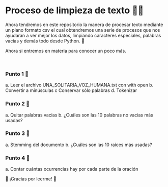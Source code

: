 # Proceso de limpieza de texto 🙋‍♀️

Ahora tendremos en este repositorio la manera de procesar texto mediante un plano formato csv el cual obtendremos una serie de procesos que nos ayudaran a ver mejor los datos, limpiando caracteres especiales, palabras vacías y demás todo desde Python. 🐍

Ahora si entremos en materia para conocer un poco más.

<br>

### Punto 1 🍉
a. Leer el archivo UNA_SOLITARIA_VOZ_HUMANA.txt con with open
b. Convertir a minúsculas
c Conservar sólo palabras
d. Tokenizar

### Punto 2 🍉
a. Quitar palabras vacias
b. ¿Cuáles son las 10 palabras no vacias más usadas?

### Punto 3 🍉
a. Stemming del documento
b. ¿Cuáles son las 10 raíces más usadas?

### Punto 4 🍉
a. Contar cuántas ocurrencias hay por cada parte de la oración




🦉 ¡Gracias por leerme! 🦉
